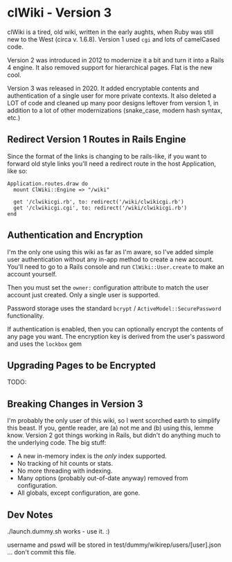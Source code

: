 # clWiki - Version 3

clWiki is a tired, old wiki, written in the early aughts, when Ruby was still
new to the West (circa v. 1.6.8). Version 1 used `cgi` and lots of camelCased
code.
 
Version 2 was introduced in 2012 to modernize it a bit and turn it into a Rails
4 engine. It also removed support for hierarchical pages. Flat is the new cool.

Version 3 was released in 2020. It added encryptable contents and authentication
of a single user for more private contexts. It also deleted a LOT of code and
cleaned up many poor designs leftover from version 1, in addition to a lot of
other modernizations (snake_case, modern hash syntax, etc.)

## Redirect Version 1 Routes in Rails Engine

Since the format of the links is changing to be rails-like, if you want
to forward old style links you'll need a redirect route in the host
Application, like so:

```
Application.routes.draw do
  mount ClWiki::Engine => "/wiki"

  get '/clwikicgi.rb', to: redirect('/wiki/clwikicgi.rb')
  get '/clwikicgi.cgi', to: redirect('/wiki/clwikicgi.rb')
end
```      

## Authentication and Encryption

I'm the only one using this wiki as far as I'm aware, so I've added simple user
authentication without any in-app method to create a new account. You'll need to
go to a Rails console and run `ClWiki::User.create` to make an account yourself.

Then you must set the `owner:` configuration attribute to match the user account
just created. Only a single user is supported.

Password storage uses the standard `bcrypt` / `ActiveModel::SecurePassword` 
functionality. 

If authentication is enabled, then you can optionally encrypt the contents of
any page you want. The encryption key is derived from the user's password and
uses the `lockbox` gem 

## Upgrading Pages to be Encrypted

TODO: 

## Breaking Changes in Version 3

I'm probably the only user of this wiki, so I went scorched earth to simplify
this beast. If you, gentle reader, are (a) not me and (b) using this, lemme
know. Version 2 got things working in Rails, but didn't do anything much to the
underlying code. The big stuff:

- A new in-memory index is the _only_ index supported.
- No tracking of hit counts or stats.
- No more threading with indexing. 
- Many options (probably out-of-date anyway) removed from configuration.
- All globals, except configuration, are gone.
 
## Dev Notes

./launch.dummy.sh works - use it. :) 

username and pswd will be stored in test/dummy/wikirep/users/[user].json ...
don't commit this file.
